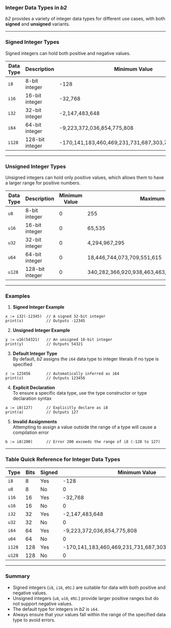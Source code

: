 ### Integer Data Types in *b2*  

*b2* provides a variety of integer data types for different use cases, with both **signed** and **unsigned** variants.  

---

### Signed Integer Types  

Signed integers can hold both positive and negative values.  

| Data Type | Description       | Minimum Value            | Maximum Value            |
|-----------|-------------------|--------------------------|--------------------------|
| `i8`      | 8-bit integer     | -128                     | 127                      |
| `i16`     | 16-bit integer    | -32,768                  | 32,767                   |
| `i32`     | 32-bit integer    | -2,147,483,648           | 2,147,483,647            |
| `i64`     | 64-bit integer    | -9,223,372,036,854,775,808 | 9,223,372,036,854,775,807 |
| `i128`    | 128-bit integer   | -170,141,183,460,469,231,731,687,303,715,884,105,728 | 170,141,183,460,469,231,731,687,303,715,884,105,727 |  

---

### Unsigned Integer Types  

Unsigned integers can hold only positive values, which allows them to have a larger range for positive numbers.  

| Data Type | Description       | Minimum Value | Maximum Value            |
|-----------|-------------------|---------------|--------------------------|
| `u8`      | 8-bit integer     | 0             | 255                      |
| `u16`     | 16-bit integer    | 0             | 65,535                   |
| `u32`     | 32-bit integer    | 0             | 4,294,967,295            |
| `u64`     | 64-bit integer    | 0             | 18,446,744,073,709,551,615 |
| `u128`    | 128-bit integer   | 0             | 340,282,366,920,938,463,463,374,607,431,768,211,455 |  

---

### Examples  

1. **Signed Integer Example**  
```b2
x := i32(-12345)  // A signed 32-bit integer
print(x)          // Outputs -12345
```

2. **Unsigned Integer Example**  
```b2
y := u16(54321)   // An unsigned 16-bit integer
print(y)          // Outputs 54321
```

3. **Default Integer Type**  
By default, *b2* assigns the `i64` data type to integer literals if no type is specified  
```b2
z := 123456       // Automatically inferred as i64
print(z)          // Outputs 123456
```

4. **Explicit Declaration**  
To ensure a specific data type, use the type constructor or type declaration syntax  
```b2
a := i8(127)      // Explicitly declare as i8
print(a)          // Outputs 127
```

5. **Invalid Assignments**  
Attempting to assign a value outside the range of a type will cause a compilation error  
```b2
b := i8(200)      // Error 200 exceeds the range of i8 (-128 to 127)
```

---

### Table Quick Reference for Integer Data Types  

| **Type** | **Bits** | **Signed** | **Minimum Value**                       | **Maximum Value**                       |
|----------|----------|------------|-----------------------------------------|-----------------------------------------|
| `i8`     | 8        | Yes        | -128                                    | 127                                     |
| `u8`     | 8        | No         | 0                                       | 255                                     |
| `i16`    | 16       | Yes        | -32,768                                 | 32,767                                  |
| `u16`    | 16       | No         | 0                                       | 65,535                                  |
| `i32`    | 32       | Yes        | -2,147,483,648                          | 2,147,483,647                           |
| `u32`    | 32       | No         | 0                                       | 4,294,967,295                           |
| `i64`    | 64       | Yes        | -9,223,372,036,854,775,808              | 9,223,372,036,854,775,807              |
| `u64`    | 64       | No         | 0                                       | 18,446,744,073,709,551,615             |
| `i128`   | 128      | Yes        | -170,141,183,460,469,231,731,687,303,715,884,105,728 | 170,141,183,460,469,231,731,687,303,715,884,105,727 |
| `u128`   | 128      | No         | 0                                       | 340,282,366,920,938,463,463,374,607,431,768,211,455 |

---

### Summary  

- Signed integers (`i8`, `i16`, etc.) are suitable for data with both positive and negative values.  
- Unsigned integers (`u8`, `u16`, etc.) provide larger positive ranges but do not support negative values.  
- The default type for integers in *b2* is `i64`.  
- Always ensure that your values fall within the range of the specified data type to avoid errors.